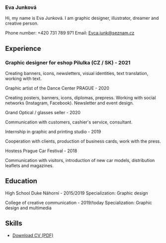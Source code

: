 

### Eva Junková

Hi, my name is Eva Junková. I am graphic designer, illustrator, dreamer and creative person.

Phone number: +420 731 789 971
Email: Evca.junk@seznam.cz


## Experience

### Graphic designer for eshop Pilulka (CZ / SK) - 2021

Creating banners, icons, newsletters, visual identities, text translation, working with text.



Graphic artist of the Dance Center PRAGUE - 2020

Creating posters, banners, icons, diplomas, prepress. Working with social networks (Instagram, Facebook). Newsletter and event design.


Grand Optical / glasses seller - 2020

Communication with customers, cashier's service, consultant. 


Internship in graphic and printing studio - 2019

Cooperation with clients, production of business cards, work with the press.


Hostess Prague Car Festival - 2018

Communication with visitors, introduction of new car models, distribution leaflets and magazines.


## Education

High School Duke Náhorní - 2015/2019
Specialization: Graphic design

College of creative communication - 2019/today
Specialization: Graphic design and multimedia


## Skills

<!-- Not just software, please! See Caroline Win’s skills section: https://www.carolinewin.com/resume -->

- [Download CV (PDF)](pdf/cv-2021-11-jgagne.pdf) <!-- At the top or bottom? -->
